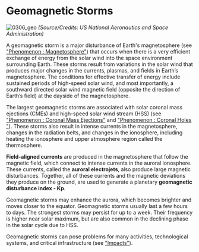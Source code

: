 # Geomagnetic Storms

![0306_geo](./static/0306_geo.jpg)
*(Source/Credits: US National Aeronautics and Space Administration)*

A geomagnetic storm is a major disturbance of Earth's magnetosphere (see ["Phenomenon : Magnetosphere"](/#/en/section/phenomena/earth-magnetosphere)) that occurs when there is a very efficient exchange of energy from the solar wind into the space environment surrounding Earth. These storms result from variations in the solar wind that produces major changes in the currents, plasmas, and fields in Earth’s magnetosphere.  The conditions for effective transfer of energy include sustained periods of high-speed solar wind, and most importantly, a southward directed solar wind magnetic field (opposite the direction of Earth’s field) at the dayside of the magnetosphere.

The largest geomagnetic storms are associated with solar coronal mass ejections (CMEs) and high-speed solar wind stream (HSS) (see ["Phenomenon : Coronal Mass Ejections"](/#/en/section/phenomena/coronal-mass-ejections) and ["Phenomenon : Coronal Holes "](/#/en/section/phenomena/coronal-holes)).  These storms also result in intense currents in the magnetosphere, changes in the radiation belts, and changes in the ionosphere, including heating the ionosphere and upper atmosphere region called the thermosphere.

**Field-aligned currents** are produced in the magnetosphere that follow the magnetic field, which connect to intense currents in the auroral ionosphere. These currents, called the **auroral electrojets**, also produce large magnetic disturbances. Together, all of these currents and the magnetic deviations they produce on the ground, are used to generate a planetary **geomagnetic disturbance index - Kp**.

Geomagnetic storms may enhance the aurora, which becomes brighter and moves closer to the equator.  Geomagnetic storms usually last a few hours to days. The strongest storms may persist for up to a week. Their frequency is higher near solar maximum, but are also common in the declining phase in the solar cycle due to HSS.

Geomagnetic storms can pose problems for many activities, technological systems, and critical infrastructure (see ["Impacts"](/#/en/impacts)).
